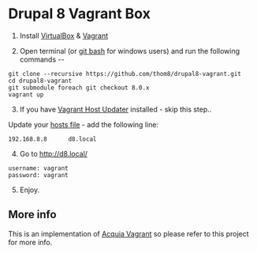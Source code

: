 # Drupal 8 Vagrant Box

  1. Install [VirtualBox](https://www.virtualbox.org/wiki/Downloads) & [Vagrant](https://www.vagrantup.com/downloads.html)

  2. Open terminal (or [git bash](https://msysgit.github.io/) for windows users) and run the following commands --

  ```
  git clone --recursive https://github.com/thom8/drupal8-vagrant.git
  cd drupal8-vagrant
  git submodule foreach git checkout 8.0.x
  vagrant up
  ```

  3. If you have [Vagrant Host Updater](https://github.com/cogitatio/vagrant-hostsupdater) installed - skip this step..

  Update your [hosts file](http://www.howtogeek.com/howto/27350/beginner-geek-how-to-edit-your-hosts-file/) - add the following line:

  ```
  192.168.8.8      d8.local
  ```

  4. Go to http://d8.local/

  ```
  username: vagrant
  password: vagrant
  ```

  5. Enjoy.

## More info

This is an implementation of [Acquia Vagrant](https://github.com/thom8/acquia-vagrant) so please refer to this project for more info.
